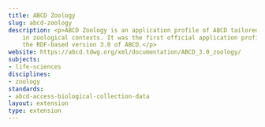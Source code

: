 ```yaml
---
title: ABCD Zoology
slug: abcd-zoology
description: <p>ABCD Zoology is an application profile of ABCD tailored for use
    in zoological contexts. It was the first official application profile to use
    the RDF-based version 3.0 of ABCD.</p>
website: https://abcd.tdwg.org/xml/documentation/ABCD_3.0_zoology/
subjects:
- life-sciences
disciplines:
- zoology
standards:
- abcd-access-biological-collection-data
layout: extension
type: extension
---
```


